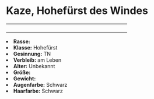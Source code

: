 # Kaze, Hohefürst des Windes

<primary-label ref="npc"/>

<secondary-label ref="faergria"/>

<secondary-label ref="1"/>

<table>
<tr><td>
<p>
</p>

</td><td width="300">
<!-- Edit here -->
<img src="kaze.png" alt="" />
</td></tr>
</table>

<procedure title="Allgemeine Informationen">
<list columns="3">
<li><b>Rasse:</b> <a href="Folks.md" anchor="menschen"></a></li>
<li><b>Klasse:</b> Hohefürst</li>
<li><b>Gesinnung:</b> TN</li>
<li><b>Verbleib:</b> am Leben</li>
</list>
</procedure>

<procedure title="Aussehen">
<list columns="3">
<li><b>Alter:</b> Unbekannt</li>
<li><b>Größe:</b> </li>
<li><b>Gewicht:</b> </li>
<li><b>Augenfarbe:</b> Schwarz</li>
<li><b>Haarfarbe:</b> Schwarz</li>
</list>
</procedure>

<procedure title="Beziehungen">
<list columns="3">
</list>
</procedure>

<!--
## Notizen

- **Ziele:**
- **Geheimnisse:**
-->